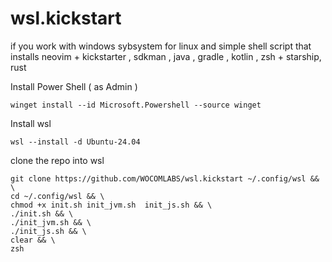 # wsl.kickstart
if you work with windows sybsystem for linux and simple shell script that installs neovim + kickstarter ,  sdkman , java , gradle , kotlin  , zsh  + starship, rust

Install Power Shell ( as Admin ) 

```
winget install --id Microsoft.Powershell --source winget

``` 
Install wsl 

```
wsl --install -d Ubuntu-24.04
```

clone the repo into wsl 

```
git clone https://github.com/WOCOMLABS/wsl.kickstart ~/.config/wsl && \
cd ~/.config/wsl && \
chmod +x init.sh init_jvm.sh  init_js.sh && \
./init.sh && \
./init_jvm.sh && \
./init_js.sh && \
clear && \
zsh
```




